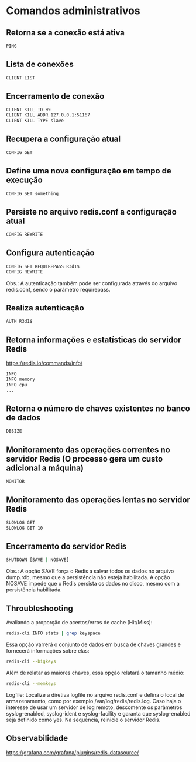 # Comandos administrativos

## Retorna se a conexão está ativa
```bash
PING
```

## Lista de conexões
```bash
CLIENT LIST
```

## Encerramento de conexão
```bash
CLIENT KILL ID 99
CLIENT KILL ADDR 127.0.0.1:51167
CLIENT KILL TYPE slave
```

## Recupera a configuração atual
```bash
CONFIG GET
```

## Define uma nova configuração em tempo de execução
```bash
CONFIG SET something
```

## Persiste no arquivo redis.conf a configuração atual
```bash
CONFIG REWRITE
```

## Configura autenticação
```bash
CONFIG SET REQUIREPASS R3d1$
CONFIG REWRITE
```

Obs.: A autenticação também pode ser configurada através do arquivo redis.conf, sendo o parâmetro requirepass.

## Realiza autenticação
```bash
AUTH R3d1$
```

## Retorna informações e estatísticas do servidor Redis
https://redis.io/commands/info/

```bash
INFO
INFO memory
INFO cpu
...
```

## Retorna o número de chaves existentes no banco de dados
```bash
DBSIZE
```

## Monitoramento das operações correntes no servidor Redis (O processo gera um custo adicional a máquina)
```bash
MONITOR
```

## Monitoramento das operações lentas no servidor Redis
```bash
SLOWLOG GET
SLOWLOG GET 10
```

## Encerramento do servidor Redis
```bash
SHUTDOWN [SAVE | NOSAVE]
```

Obs.: A opção SAVE força o Redis a salvar todos os dados no arquivo dump.rdb, mesmo que a persistência não esteja habilitada. A opção NOSAVE impede que o Redis persista os dados no disco, mesmo com a persistência habilitada.

## Throubleshooting
Avaliando a proporção de acertos/erros de cache (Hit/Miss):
```bash
redis-cli INFO stats | grep keyspace
```

Essa opção varrerá o conjunto de dados em busca de chaves grandes e fornecerá informações sobre elas:
```bash
redis-cli --bigkeys
```

Além de relatar as maiores chaves, essa opção relatará o tamanho médio:
```bash
redis-cli --memkeys
```

Logfile:
Localize a diretiva logfile no arquivo redis.conf e defina o local de armazenamento, como por exemplo /var/log/redis/redis.log.
Caso haja o interesse de usar um servidor de log remoto, descomente os parâmetros syslog-enabled, syslog-ident e syslog-facility e garanta que syslog-enabled seja definido como yes. Na sequência, reinicie o servidor Redis.

## Observabilidade
https://grafana.com/grafana/plugins/redis-datasource/